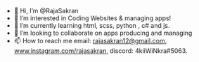 - 👋 Hi, I’m @RajaSakran
- 👀 I’m interested in Coding Websites & managing apps!
- 🌱 I’m currently learning html, scss, python , c# and js.
- 💞️ I’m looking to collaborate on apps producing and managing
- 📫 How to reach me email: rajasakran12@gmail.com, www.instagram.com/rajasakran, discord: 4kiiWiNkra#5063.
